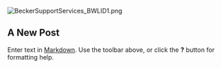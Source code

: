 ![BeckerSupportServices_BWLID1.png]({{site.baseurl}}/images/BeckerSupportServices_BWLID1.png)
## A New Post

Enter text in [Markdown](http://daringfireball.net/projects/markdown/). Use the toolbar above, or click the **?** button for formatting help.
